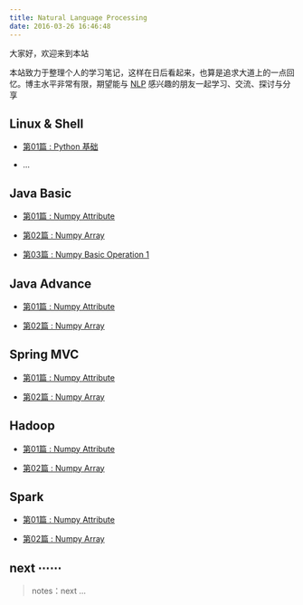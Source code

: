 ```yaml
---
title: Natural Language Processing
date: 2016-03-26 16:46:48
---
```


大家好，欢迎来到本站

本站致力于整理个人的学习笔记，这样在日后看起来，也算是追求大道上的一点回忆。博主水平非常有限，期望能与 [NLP](https://en.wikipedia.org/wiki/Natural_language_processing) 感兴趣的朋友一起学习、交流、探讨与分享

## Linux & Shell

- [第01篇 : Python 基础][0]

- ...

## Java Basic

- [第01篇 : Numpy Attribute][0]

- [第02篇 : Numpy Array][0]

- [第03篇 : Numpy Basic Operation 1][0]

## Java Advance

- [第01篇 : Numpy Attribute][0]

- [第02篇 : Numpy Array][0]

## Spring MVC

- [第01篇 : Numpy Attribute][0]

- [第02篇 : Numpy Array][0]

## Hadoop

- [第01篇 : Numpy Attribute][0]

- [第02篇 : Numpy Array][0]

## Spark

- [第01篇 : Numpy Attribute][0]

- [第02篇 : Numpy Array][0]




[0]: /project


## next ⋯⋯

> notes：next ...
